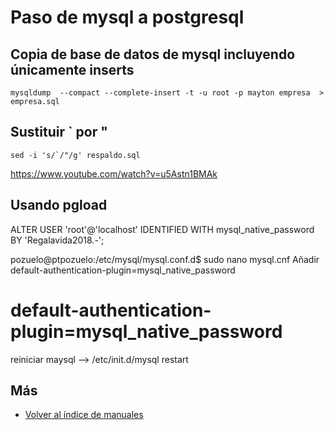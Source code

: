 # Paso de mysql a postgresql


## Copia de base de datos de mysql incluyendo únicamente inserts

```
mysqldump  --compact --complete-insert -t -u root -p mayton empresa  > empresa.sql
```

## Sustituir ` por "

```
sed -i 's/`/"/g' respaldo.sql
```
https://www.youtube.com/watch?v=u5Astn1BMAk

## Usando pgload

ALTER USER 'root'@'localhost' IDENTIFIED WITH mysql_native_password BY 'Regalavida2018.-';

pozuelo@ptpozuelo:/etc/mysql/mysql.conf.d$ sudo nano mysql.cnf
Añadir default-authentication-plugin=mysql_native_password

# default-authentication-plugin=mysql_native_password

reiniciar maysql --> /etc/init.d/mysql restart



## Más

- [Volver al índice de manuales](../README.md)
